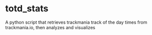 # totd_stats
A python script that retrieves trackmania track of the day times from trackmania.io, then analyzes and visualizes
